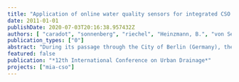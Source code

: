 ```yaml
---
title: "Application of online water quality sensors for integrated CSO impact assessment in Berlin (Gemany)"
date: 2011-01-01
publishDate: 2020-07-03T20:16:38.957432Z
authors: [ "caradot", "sonnenberg", "riechel", "Heinzmann, B.", "von Seggern, D.", "matzinger", "rouault" ]
publication_types: ["0"]
abstract: "During its passage through the City of Berlin (Germany), the quality of the River Spree is strongly influenced by combined sewer overflows (CSO), which lead to critical oxygen concentrations (DO) every year and to occasional larger fish kills. A continuous integrated monitoring concept, using state-of-the-art online sensors, was planned and started in spring 2010. It combines (i) continuous measurements of the quality and flow rates of CSO at one main CSO outlet downstream of the overflow structure and (ii) continuous measurements of water quality parameters at five sites within the urban stretch of the receiving River Spree. The first monitoring results show that continuous water quality measurements in CSO outlets and at downstream river stations are possible at high accuracy, even for comparably complex parameters such as chemical oygen demand (COD). Analysis of measured data confirms the significance of CSO discharges on receiving waters and underlines the value of continuous measurements in describing the local dynamics of the CSO and their impacts on water bodies."
featured: false
publication: "*12th International Conference on Urban Drainage*"
projects: ["mia-cso"]
---
```


